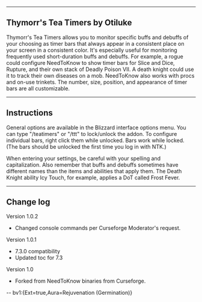 
--------------------
Thymorr's Tea Timers
by Otiluke
--------------------


Thymorr's Tea Timers allows you to monitor specific buffs and debuffs of your choosing as timer bars that always appear in a consistent place on your screen in a consistent color.  It's especially useful for monitoring frequently used short-duration buffs and debuffs.  For example, a rogue could configure NeedToKnow to show timer bars for Slice and Dice, Rupture, and their own stack of Deadly Poison VII.  A death knight could use it to track their own diseases on a mob.  NeedToKnow also works with procs and on-use trinkets.  The number, size, position, and appearance of timer bars are all customizable.  


------------
Instructions
------------

General options are available in the Blizzard interface options menu.  You can type "/teatimers" or "/ttt" to lock/unlock the addon.  To configure individual bars, right click them while unlocked.  Bars work while locked.  (The bars should be unlocked the first time you log in with NTK.)

When entering your settings, be careful with your spelling and capitalization.  Also remember that buffs and debuffs sometimes have different names than the items and abilities that apply them.  The Death Knight ability Icy Touch, for example, applies a DoT called Frost Fever.   


----------
Change log
----------
Version 1.0.2
 - Changed console commands per Curseforge Moderator's request.

Version 1.0.1
 - 7.3.0 compatibility
 - Updated toc for 7.3

Version 1.0
 - Forked from NeedToKnow binaries from Curseforge.


-- bv1:{Ext=true,Aura=Rejuvenation (Germination)}